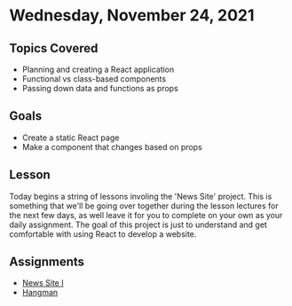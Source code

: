# Wednesday, November 24, 2021

## Topics Covered
- Planning and creating a React application
- Functional vs class-based components
- Passing down data and functions as props

## Goals
- Create a static React page
- Make a component that changes based on props

## Lesson
Today begins a string of lessons involing the 'News Site' project. This is something that we'll be going over together during the lesson lectures for the next few days, as well leave it for you to complete on your own as your daily assignment. The goal of this project is just to understand and get comfortable with using React to develop a website. 

## Assignments
- [News Site I](https://github.com/papaplatoon/react-news-site-I)
- [Hangman](https://github.com/papaplatoon/react-hangman)



